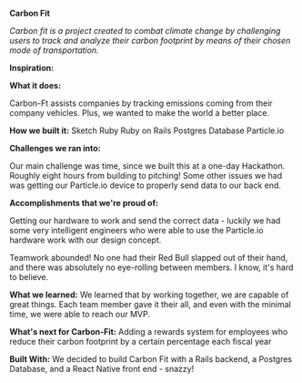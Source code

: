 **Carbon Fit**

*Carbon fit is a project created to combat climate change by challenging users to track and analyze their carbon footprint by means of their chosen mode of transportation.*

**Inspiration:**

**What it does:**

Carbon-Ft assists companies by tracking emissions coming from their company vehicles.  Plus, we wanted to make the world a better place. 

**How we built it:**
Sketch
Ruby
Ruby on Rails
Postgres Database
Particle.io

**Challenges we ran into:**

Our main challenge was time, since we built this at a one-day Hackathon. Roughly eight hours from building to pitching! Some other issues we had was getting our Particle.io device to properly send data to our back end. 

**Accomplishments that we're proud of:**

Getting our hardware to work and send the correct data - luckily we had some very intelligent engineers who were able to use the Particle.io hardware work with our design concept. 

Teamwork abounded! No one had their Red Bull slapped out of their hand, and there was absolutely no eye-rolling between members. I know, it's hard to believe.  

**What we learned:**
We learned that by working together, we are capable of great things. Each team member gave it their all, and even with the minimal time, we were able to reach our MVP. 

**What's next for Carbon-Fit:**
Adding a rewards system for employees who reduce their carbon footprint by a certain percentage each fiscal year

**Built With:**
We decided to build Carbon Fit with a Rails backend, a Postgres Database, and a React Native front end - snazzy! 

